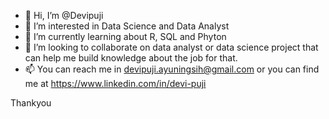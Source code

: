 - 👋 Hi, I’m @Devipuji
- 👀 I’m interested in Data Science and Data Analyst
- 🌱 I’m currently learning about R, SQL and Phyton
- 💞️ I’m looking to collaborate on data analyst or data science project that can help me build knowledge about the job for that.
- 📫 You can reach me in devipuji.ayuningsih@gmail.com or you can find me at https://www.linkedin.com/in/devi-puji

Thankyou 
<!---
Devipuji/Devipuji is a ✨ special ✨ repository because its `README.md` (this file) appears on your GitHub profile.
You can click the Preview link to take a look at your changes.
--->
